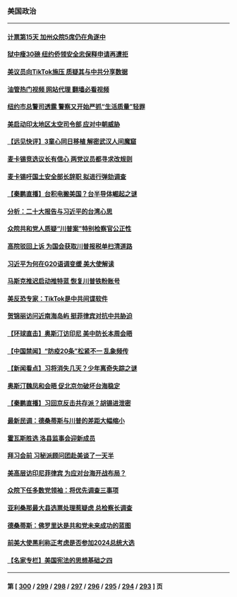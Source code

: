 ### 美国政治
---
#### [计票第15天 加州众院5席仍在角逐中](../../pages/ncid1078159/n13871410.md?11231645) 
#### [狱中瘦30磅 纽约侨领安全忠保释申请再遭拒](../../pages/ncid1078159/n13871301.md?11231645) 
#### [美议员向TikTok施压 质疑其与中共分享数据](../../pages/ncid1078159/n13871207.md?11231645) 
#### [油管热门视频 网站代理 翻墙必看视频](http://138.2.39.72:81/youtube.html?epic-marker?11231645)
#### [纽约市总警司透露 警察又开始严抓“生活质量”轻罪](../../pages/ncid1078159/n13871299.md?11231645) 
#### [美启动印太地区太空司令部 应对中朝威胁](../../pages/ncid1078159/n13871258.md?11231645) 
#### [【远见快评】3童心同日移植 解密武汉人间魔窟](../../pages/ncid1078159/n13871160.md?11231645) 
#### [麦卡锡竞选议长有信心 两党议员都寻求改规则](../../pages/ncid1078159/n13871134.md?11231645) 
#### [麦卡锡吁国土安全部长辞职 拟进行弹劾调查](../../pages/ncid1078159/n13871126.md?11231645) 
#### [【秦鹏直播】台积电搬美国？台半导体崛起之谜](../../pages/ncid1078159/n13871107.md?11231645) 
#### [分析：二十大报告与习近平的台湾心思](../../pages/ncid1078159/n13870508.md?11231645) 
#### [众院共和党人质疑“川普案”特别检察官公正性](../../pages/ncid1078159/n13870996.md?11231645) 
#### [高院驳回上诉 为国会获取川普报税单扫清道路](../../pages/ncid1078159/n13871029.md?11231645) 
#### [习近平为何在G20语调变缓 美大使解读](../../pages/ncid1078159/n13871005.md?11231645) 
#### [马斯克推迟启动推特蓝 恢复川普铁粉账号](../../pages/ncid1078159/n13870442.md?11231645) 
#### [美反恐专家：TikTok是中共间谍软件](../../pages/ncid1078159/n13870989.md?11231645) 
#### [贺锦丽访问近南海岛屿 挺菲律宾对抗中共胁迫](../../pages/ncid1078159/n13870859.md?11231645) 
#### [【环球直击】奥斯汀访印尼 美中防长本周会晤](../../pages/ncid1078159/n13870466.md?11231645) 
#### [【中国禁闻】“防疫20条”松紧不一 乱象频传](../../pages/ncid1078159/n13870472.md?11231645) 
#### [【新闻看点】习将消失几天？少年离奇失踪之谜](../../pages/ncid1078159/n13870464.md?11231645) 
#### [奥斯汀魏凤和会晤 促北京勿破坏台海稳定](../../pages/ncid1078159/n13870623.md?11231645) 
#### [【秦鹏直播】习回京反击共存派？胡锡进泄密](../../pages/ncid1078159/n13870296.md?11231645) 
#### [最新民调：德桑蒂斯与川普的差距大幅缩小](../../pages/ncid1078159/n13870457.md?11231645) 
#### [霍瓦斯胜选 洛县监事会迎新成员](../../pages/ncid1078159/n13870521.md?11231645) 
#### [拜习会前 习秘派顾问团赴美谈了一天半](../../pages/ncid1078159/n13870401.md?11231645) 
#### [美高层访印尼菲律宾 为应对台海开战布局？](../../pages/ncid1078159/n13870434.md?11231645) 
#### [众院下任多数党领袖：将优先调查三事项](../../pages/ncid1078159/n13870393.md?11231645) 
#### [亚利桑那最大县选票处理惹疑虑 总检察长调查](../../pages/ncid1078159/n13869728.md?11231645) 
#### [德桑蒂斯：佛罗里达是共和党未来成功的蓝图](../../pages/ncid1078159/n13870359.md?11231645) 
#### [前美大使黑利称正考虑是否参加2024总统大选](../../pages/ncid1078159/n13870371.md?11231645) 
#### [【名家专栏】美国宪法的思想基础之四](../../pages/ncid1078159/n13870261.md?11231645) 

---
#### 第 [ [300](./300.md?11231645) / [299](./299.md?11231645) / [298](./298.md?11231645) / [297](./297.md?11231645) / [296](./296.md?11231645) / [295](./295.md?11231645) / [294](./294.md?11231645) / [293](./293.md?11231645) ] 页
